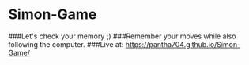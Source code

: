 # Simon-Game
###Let's check your memory ;)
###Remember your moves while also following the computer.
###Live at: https://pantha704.github.io/Simon-Game/
